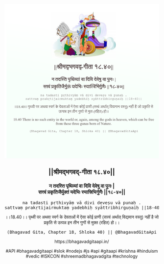 <img src="../../asset/BG_18_40.png"/>
<center><h2>||श्रीमद्‍भगवद्‍-गीता १८.४०||</h2>
<h3>न तदस्ति पृथिव्यां वा दिवि देवेषु वा पुनः |<br/>सत्त्वं प्रकृतिजैर्मुक्तं यदेभिः स्यात्त्रिभिर्गुणैः ||१८-४०||</h3>
<pre>na tadasti pṛthivyāṃ vā divi deveṣu vā punaḥ .<br/>sattvaṃ prakṛtijairmuktaṃ yadebhiḥ syāttribhirguṇaiḥ ||18-40||</pre>
<p>।।18.40।। पृथ्वी पर अथवा स्वर्ग के देवताओं में ऐसा कोई प्राणी (सत्त्वं अर्थात् विद्यमान वस्तु) नहीं है जो प्रकृति से उत्पन्न इन तीन गुणों से मुक्त (रहित) हो।।</p>
<pre>(Bhagavad Gita, Chapter 18, Shloka 40) || @BhagavadGitaApi</pre><p>https://bhagavadgitaapi.in/</p><p>#API #bhagavadgitaapi #slok #nodejs #js #api #gitaapi #krishna #hinduism #vedic #ISKCON #shreemadbhagavadgita #technology</p></center>
